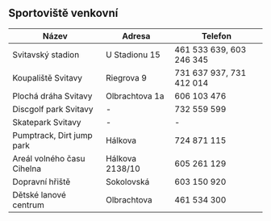 ## Sportoviště venkovní

| Název                      | Adresa          | Telefon                  |
| -------------------------- | --------------- | ------------------------ |
| Svitavský stadion          | U Stadionu 15   | 461 533 639, 603 246 345 |
| Koupaliště Svitavy         | Riegrova 9      | 731 637 937, 731 412 014 |
| Plochá dráha Svitavy       | Olbrachtova 1a  | 606 103 476              |
| Discgolf park Svitavy      | -               | 732 559 599              |
| Skatepark Svitavy          | -               | -                        |
| Pumptrack, Dirt jump park  | Hálkova         | 724 871 115              |
| Areál volného času Cihelna | Hálkova 2138/10 | 605 261 129              |
| Dopravní hřiště            | Sokolovská      | 603 150 920              |
| Dětské lanové centrum      | Olbrachtova     | 461 534 300              |
